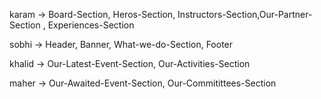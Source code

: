 karam -> Board-Section, Heros-Section, Instructors-Section,Our-Partner-Section , Experiences-Section

sobhi -> Header, Banner, What-we-do-Section, Footer

khalid -> Our-Latest-Event-Section, Our-Activities-Section

maher -> Our-Awaited-Event-Section, Our-Commitittees-Section